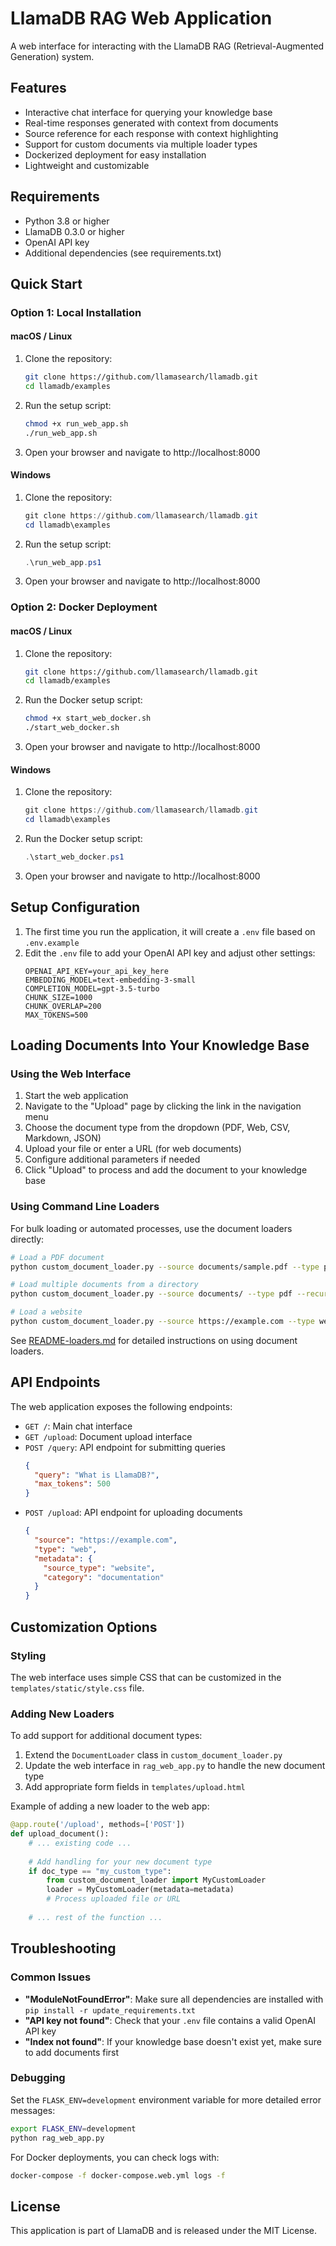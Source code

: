 # LlamaDB RAG Web Application

A web interface for interacting with the LlamaDB RAG (Retrieval-Augmented Generation) system.

## Features

- Interactive chat interface for querying your knowledge base
- Real-time responses generated with context from documents
- Source reference for each response with context highlighting
- Support for custom documents via multiple loader types
- Dockerized deployment for easy installation
- Lightweight and customizable

## Requirements

- Python 3.8 or higher
- LlamaDB 0.3.0 or higher
- OpenAI API key
- Additional dependencies (see requirements.txt)

## Quick Start

### Option 1: Local Installation

#### macOS / Linux

1. Clone the repository:
   ```bash
   git clone https://github.com/llamasearch/llamadb.git
   cd llamadb/examples
   ```

2. Run the setup script:
   ```bash
   chmod +x run_web_app.sh
   ./run_web_app.sh
   ```

3. Open your browser and navigate to http://localhost:8000

#### Windows

1. Clone the repository:
   ```powershell
   git clone https://github.com/llamasearch/llamadb.git
   cd llamadb\examples
   ```

2. Run the setup script:
   ```powershell
   .\run_web_app.ps1
   ```

3. Open your browser and navigate to http://localhost:8000

### Option 2: Docker Deployment

#### macOS / Linux

1. Clone the repository:
   ```bash
   git clone https://github.com/llamasearch/llamadb.git
   cd llamadb/examples
   ```

2. Run the Docker setup script:
   ```bash
   chmod +x start_web_docker.sh
   ./start_web_docker.sh
   ```

3. Open your browser and navigate to http://localhost:8000

#### Windows

1. Clone the repository:
   ```powershell
   git clone https://github.com/llamasearch/llamadb.git
   cd llamadb\examples
   ```

2. Run the Docker setup script:
   ```powershell
   .\start_web_docker.ps1
   ```

3. Open your browser and navigate to http://localhost:8000

## Setup Configuration

1. The first time you run the application, it will create a `.env` file based on `.env.example`
2. Edit the `.env` file to add your OpenAI API key and adjust other settings:
   ```
   OPENAI_API_KEY=your_api_key_here
   EMBEDDING_MODEL=text-embedding-3-small
   COMPLETION_MODEL=gpt-3.5-turbo
   CHUNK_SIZE=1000
   CHUNK_OVERLAP=200
   MAX_TOKENS=500
   ```

## Loading Documents Into Your Knowledge Base

### Using the Web Interface

1. Start the web application
2. Navigate to the "Upload" page by clicking the link in the navigation menu
3. Choose the document type from the dropdown (PDF, Web, CSV, Markdown, JSON)
4. Upload your file or enter a URL (for web documents)
5. Configure additional parameters if needed
6. Click "Upload" to process and add the document to your knowledge base

### Using Command Line Loaders

For bulk loading or automated processes, use the document loaders directly:

```bash
# Load a PDF document
python custom_document_loader.py --source documents/sample.pdf --type pdf --save-path data/knowledge_base.llamadb

# Load multiple documents from a directory
python custom_document_loader.py --source documents/ --type pdf --recursive --save-path data/knowledge_base.llamadb

# Load a website
python custom_document_loader.py --source https://example.com --type web --save-path data/knowledge_base.llamadb
```

See [README-loaders.md](README-loaders.md) for detailed instructions on using document loaders.

## API Endpoints

The web application exposes the following endpoints:

- `GET /`: Main chat interface
- `GET /upload`: Document upload interface
- `POST /query`: API endpoint for submitting queries
  ```json
  {
    "query": "What is LlamaDB?",
    "max_tokens": 500
  }
  ```
- `POST /upload`: API endpoint for uploading documents
  ```json
  {
    "source": "https://example.com",
    "type": "web",
    "metadata": {
      "source_type": "website",
      "category": "documentation"
    }
  }
  ```

## Customization Options

### Styling

The web interface uses simple CSS that can be customized in the `templates/static/style.css` file.

### Adding New Loaders

To add support for additional document types:

1. Extend the `DocumentLoader` class in `custom_document_loader.py`
2. Update the web interface in `rag_web_app.py` to handle the new document type
3. Add appropriate form fields in `templates/upload.html`

Example of adding a new loader to the web app:

```python
@app.route('/upload', methods=['POST'])
def upload_document():
    # ... existing code ...
    
    # Add handling for your new document type
    if doc_type == "my_custom_type":
        from custom_document_loader import MyCustomLoader
        loader = MyCustomLoader(metadata=metadata)
        # Process uploaded file or URL
    
    # ... rest of the function ...
```

## Troubleshooting

### Common Issues

- **"ModuleNotFoundError"**: Make sure all dependencies are installed with `pip install -r update_requirements.txt`
- **"API key not found"**: Check that your `.env` file contains a valid OpenAI API key
- **"Index not found"**: If your knowledge base doesn't exist yet, make sure to add documents first

### Debugging

Set the `FLASK_ENV=development` environment variable for more detailed error messages:

```bash
export FLASK_ENV=development
python rag_web_app.py
```

For Docker deployments, you can check logs with:

```bash
docker-compose -f docker-compose.web.yml logs -f
```

## License

This application is part of LlamaDB and is released under the MIT License. 